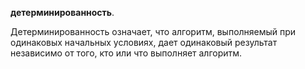 **детерминированность**. 

Детерминированность означает, что алгоритм, выполняемый при одинаковых начальных условиях, дает одинаковый результат независимо от того, кто или что выполняет алгоритм. 